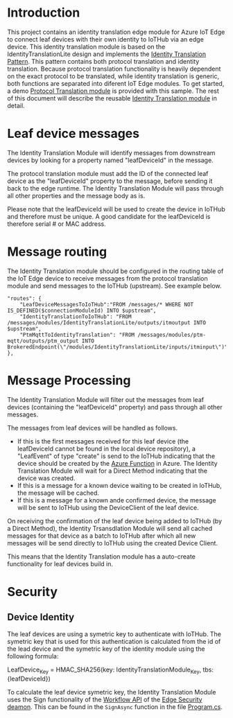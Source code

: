 # Introduction 
This project contains an identity translation edge module for Azure IoT Edge to connect leaf devices with their own identity to IoTHub via an edge device. This identity translation module is based on the IdentityTranslationLite design and implements the [Identity Translation Pattern](https://docs.microsoft.com/bs-latn-ba/azure/iot-edge/iot-edge-as-gateway#patterns). This pattern contains both protocol translation and identity translation. Because protocol translation functionality is heavily dependent on the exact protocol to be translated, while identity translation is generic, both functions are separated into diferent IoT Edge modules. To get started, a demo [Protocol Translation module](/src/edge/modules/ptm-mqtt) is provided with this sample. The rest of this document will describe the reusable [Identity Translation module](/src/edge/modules/IdentityTranslationLite) in detail.

# Leaf device messages
The Identity Translation Module will identify messages from downstream devices by looking for a property named "leafDeviceId" in the message.

The protocol translation module must add the ID of the connected leaf device as the "leafDeviceId" property to the message, before sending it back to the edge runtime. The Identity Translation Module will pass through all other properties and the message body as is.

Please note that the leafDeviceId will be used to create the device in IoTHub and therefore must be unique. A good candidate for the leafDeviceId is therefore serial # or MAC address.

# Message routing

The Identity Translation module should be configured in the routing table of the IoT Edge device to receive messages from the protocol translation module and send messages to the IoTHub (upstream). See example below.

```
"routes": {
    "LeafDeviceMessagesToIoTHub":"FROM /messages/* WHERE NOT IS_DEFINED($connectionModuleId) INTO $upstream",
    "IdentityTranslationToIoTHub": "FROM /messages/modules/IdentityTranslationLite/outputs/itmoutput INTO $upstream",
    "PtmMqttToIdentityTranslation": "FROM /messages/modules/ptm-mqtt/outputs/ptm_output INTO BrokeredEndpoint(\"/modules/IdentityTranslationLite/inputs/itminput\")"
},
```

# Message Processing

The Identity Translation Module will filter out the messages from leaf devices (containing the "leafDeviceId" property) and pass through all other messages.

The messages from leaf devices will be handled as follows.
- If this is the first messages received for this leaf device (the leafDeviceId cannot be found in the local device repository), a "LeafEvent" of type "create" is send to the IoTHub indicating that the device should be created by the [Azure Function](/src/cloud/functions) in Azure. The Identity Translation Module will wait for a Direct Method indicating that the device was created.
- If this is a message for a known device waiting to be created in IoTHub, the message will be cached.
- If this is a message for a known ande confirmed device, the message will be sent to IoTHub using the DeviceClient of the leaf device.

On receiving the confirmation of the leaf device being added to IoTHub (by a Direct Method), the Identity Trsansdlation Module will send all cached messages for that device as a batch to IoTHub after which all new messages will be send directly to IoTHub using the created Device Client.

This means that the Identity Translation module has a auto-create functionality for leaf devices build in.

# Security
## Device Identity
The leaf devices are using a symetric key to authenticate with IoTHub. The symetric key that is used for this authentication is calculated from the id of the lead device and the symetric key of the identity module using the following formula:

LeafDevice<sub>Key</sub> = HMAC_SHA256(key: IdentityTranslationModule<sub>Key</Sub>, tbs: {leafDeviceId})

To calculate the leaf device symetric key, the Identity Translation Module uses the Sign functionality of the [Workflow API](https://github.com/Azure/iotedge/blob/master/edgelet/api/workloadVersion_2019_01_30.yaml) of the [Edge Security deamon](https://docs.microsoft.com/en-us/azure/iot-edge/iot-edge-security-manager). This can be found in the <code>SignAsync</code> function in the file [Program.cs](\modules\IdentityTranslationLite\Program.cs).
